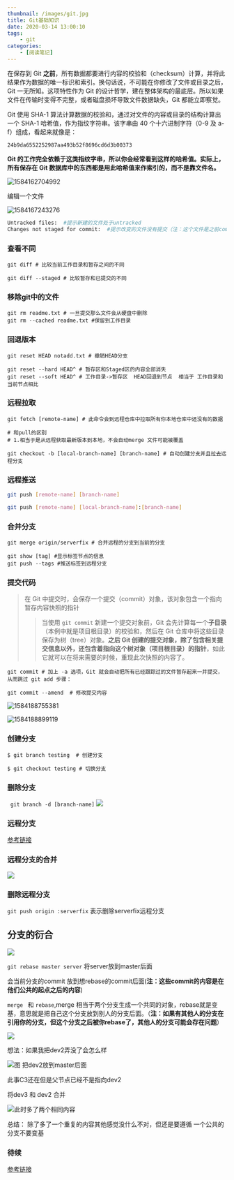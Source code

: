 ```yaml
---
thumbnail: /images/git.jpg
title: Git基础知识
date: 2020-03-14 13:00:10
tags:
	- git
categories:
    - [阅读笔记]
---
```






在保存到 Git **之前**，所有数据都要进行内容的校验和（checksum）计算，并将此结果作为数据的唯一标识和索引。换句话说，不可能在你修改了文件或目录之后，Git 一无所知。这项特性作为 Git 的设计哲学，建在整体架构的最底层。所以如果文件在传输时变得不完整，或者磁盘损坏导致文件数据缺失，Git 都能立即察觉。

Git 使用 SHA-1 算法计算数据的校验和，通过对文件的内容或目录的结构计算出一个 SHA-1 哈希值，作为指纹字符串。该字串由 40 个十六进制字符（0-9 及 a-f）组成，看起来就像是：

```
24b9da6552252987aa493b52f8696cd6d3b00373
```

**Git 的工作完全依赖于这类指纹字串，所以你会经常看到这样的哈希值。实际上，所有保存在 Git 数据库中的东西都是用此哈希值来作索引的，而不是靠文件名。**



<!-- more -->



![1584162704992](Git基础知识/1584162704992.png)



编辑一个文件

![1584167243276](Git基础知识/1584167243276.png)

```bash
Untracked files:  #提示新建的文件处于untracked
Changes not staged for commit:  #提示改变的文件没有提交（注：这个文件是之前commit过的 并且修改之后没有ADD）
```



### 查看不同

`git diff # 比较当前工作目录和暂存之间的不同`

`git diff --staged # 比较暂存和已提交的不同`



### 移除git中的文件

```shell
git rm readme.txt # 一旦提交那么文件会从硬盘中删除
git rm --cached readme.txt #保留到工作目录
```



### 回退版本

```shell
git reset HEAD notadd.txt # 撤销HEAD分支

git reset --hard HEAD^ # 暂存区和Staged区的内容全部消失
git reset --soft HEAD^ # 工作目录->暂存区  HEAD回退到节点  相当于 工作目录和当前节点相比
```



### 远程拉取

```shell
git fetch [remote-name] # 此命令会到远程仓库中拉取所有你本地仓库中还没有的数据

# 和pull的区别
# 1.相当于是从远程获取最新版本到本地，不会自动merge 文件可能被覆盖

git checkout -b [local-branch-name] [branch-name] # 自动创建分支并且拉去远程分支
```

### 远程推送

```bash
git push [remote-name] [branch-name]

git push [remote-name] [local-branch-name]:[branch-name]
```

### 合并分支

```shell
git merge origin/serverfix # 合并远程的分支到当前的分支
```





```shell
git show [tag] #显示标签节点的信息
git push --tags #推送标签到远程分支
```


### 提交代码



> 在 Git 中提交时，会保存一个提交（commit）对象，该对象包含一个指向暂存内容快照的指针
>> 当使用 `git commit` 新建一个提交对象前，Git 会先计算每一个**子目录**（本例中就是项目根目录）的校验和，然后在 Git 仓库中将这些目录保存为树（tree）对象。**之后 Git 创建的提交对象，除了包含相关提交信息以外，还包含着指向这个树对象（项目根目录）的指针**，如此它就可以在将来需要的时候，重现此次快照的内容了。


`git commit # 加上 -a 选项，Git 就会自动把所有已经跟踪过的文件暂存起来一并提交，从而跳过 git add 步骤：`


`git commit --amend  # 修改提交内容 `





![1584188755381](Git基础知识/1584188755381.png)











![1584188899119](Git基础知识/1584188899119.png)





### 创建分支


`$ git branch testing  # 创建分支`

`$ git checkout testing # 切换分支`


### 删除分支
` git branch -d [branch-name]`
![](Git基础知识/20200315112826.png)



### 远程分支

[参考链接](http://iissnan.com/progit/html/zh/ch3_3.html)


### 远程分支的合并

![](Git基础知识/screenshot-iissnan.com-2020.03.15-12_17_58.png)

### 删除远程分支

`git push origin :serverfix` 表示删除serverfix远程分支



## 分支的衍合



![](Git基础知识/Snipaste_2020-03-15_13-07-21.jpg)

`git rebase master server` 将server放到master后面

会当前分支的commit 放到想rebase的commit后面(**注：这些commit的内容是在他们公共的起点之后的内容**)


`merge ` 和 `rebase`,merge 相当于两个分支生成一个共同的对象，rebase就是变基，意思就是把自己这个分支放到别人的分支后面。（**注：如果有其他人的分支在引用你的分支，但这个分支之后被你rebase了，其他人的分支可能会存在问题**）

![](Git基础知识/Snipaste_2020-03-15_13-47-57.jpg)

想法：如果我把dev2弄没了会怎么样


![图 把dev2放到master后面](Git基础知识/Snipaste_2020-03-15_13-51-14.jpg)

此事C3还在但是父节点已经不是指向dev2


将dev3 和 dev2 合并

![此时多了两个相同内容](Git基础知识/Snipaste_2020-03-15_13-57-40.jpg)

总结： 除了多了一个重复的内容其他感觉没什么不对，但还是要遵循 一个公共的分支不要变基



### 待续
[参考链接](http://iissnan.com/progit/html/zh/ch4_1.html)